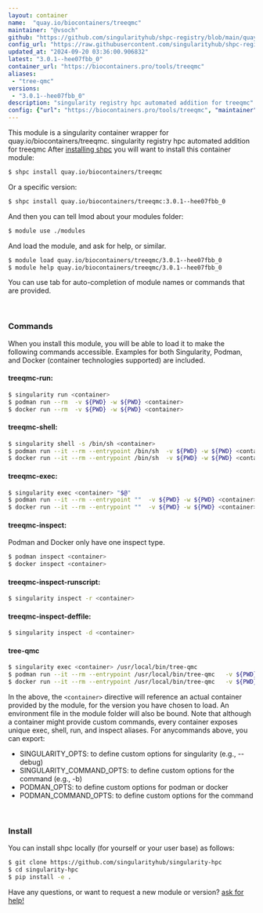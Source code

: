 ```yaml
---
layout: container
name:  "quay.io/biocontainers/treeqmc"
maintainer: "@vsoch"
github: "https://github.com/singularityhub/shpc-registry/blob/main/quay.io/biocontainers/treeqmc/container.yaml"
config_url: "https://raw.githubusercontent.com/singularityhub/shpc-registry/main/quay.io/biocontainers/treeqmc/container.yaml"
updated_at: "2024-09-20 03:36:00.906832"
latest: "3.0.1--hee07fbb_0"
container_url: "https://biocontainers.pro/tools/treeqmc"
aliases:
 - "tree-qmc"
versions:
 - "3.0.1--hee07fbb_0"
description: "singularity registry hpc automated addition for treeqmc"
config: {"url": "https://biocontainers.pro/tools/treeqmc", "maintainer": "@vsoch", "description": "singularity registry hpc automated addition for treeqmc", "latest": {"3.0.1--hee07fbb_0": "sha256:42aaabd17c6d9b358914a9b2c50cd6ddd175a3774e2b8a41d657a1f1b9428d36"}, "tags": {"3.0.1--hee07fbb_0": "sha256:42aaabd17c6d9b358914a9b2c50cd6ddd175a3774e2b8a41d657a1f1b9428d36"}, "docker": "quay.io/biocontainers/treeqmc", "aliases": {"tree-qmc": "/usr/local/bin/tree-qmc"}}
---
```


This module is a singularity container wrapper for quay.io/biocontainers/treeqmc.
singularity registry hpc automated addition for treeqmc
After [installing shpc](#install) you will want to install this container module:


```bash
$ shpc install quay.io/biocontainers/treeqmc
```

Or a specific version:

```bash
$ shpc install quay.io/biocontainers/treeqmc:3.0.1--hee07fbb_0
```

And then you can tell lmod about your modules folder:

```bash
$ module use ./modules
```

And load the module, and ask for help, or similar.

```bash
$ module load quay.io/biocontainers/treeqmc/3.0.1--hee07fbb_0
$ module help quay.io/biocontainers/treeqmc/3.0.1--hee07fbb_0
```

You can use tab for auto-completion of module names or commands that are provided.

<br>

### Commands

When you install this module, you will be able to load it to make the following commands accessible.
Examples for both Singularity, Podman, and Docker (container technologies supported) are included.

#### treeqmc-run:

```bash
$ singularity run <container>
$ podman run --rm  -v ${PWD} -w ${PWD} <container>
$ docker run --rm  -v ${PWD} -w ${PWD} <container>
```

#### treeqmc-shell:

```bash
$ singularity shell -s /bin/sh <container>
$ podman run --it --rm --entrypoint /bin/sh  -v ${PWD} -w ${PWD} <container>
$ docker run --it --rm --entrypoint /bin/sh  -v ${PWD} -w ${PWD} <container>
```

#### treeqmc-exec:

```bash
$ singularity exec <container> "$@"
$ podman run --it --rm --entrypoint ""  -v ${PWD} -w ${PWD} <container> "$@"
$ docker run --it --rm --entrypoint ""  -v ${PWD} -w ${PWD} <container> "$@"
```

#### treeqmc-inspect:

Podman and Docker only have one inspect type.

```bash
$ podman inspect <container>
$ docker inspect <container>
```

#### treeqmc-inspect-runscript:

```bash
$ singularity inspect -r <container>
```

#### treeqmc-inspect-deffile:

```bash
$ singularity inspect -d <container>
```


#### tree-qmc

```bash
$ singularity exec <container> /usr/local/bin/tree-qmc
$ podman run --it --rm --entrypoint /usr/local/bin/tree-qmc   -v ${PWD} -w ${PWD} <container> -c " $@"
$ docker run --it --rm --entrypoint /usr/local/bin/tree-qmc   -v ${PWD} -w ${PWD} <container> -c " $@"
```



In the above, the `<container>` directive will reference an actual container provided
by the module, for the version you have chosen to load. An environment file in the
module folder will also be bound. Note that although a container
might provide custom commands, every container exposes unique exec, shell, run, and
inspect aliases. For anycommands above, you can export:

 - SINGULARITY_OPTS: to define custom options for singularity (e.g., --debug)
 - SINGULARITY_COMMAND_OPTS: to define custom options for the command (e.g., -b)
 - PODMAN_OPTS: to define custom options for podman or docker
 - PODMAN_COMMAND_OPTS: to define custom options for the command

<br>

### Install

You can install shpc locally (for yourself or your user base) as follows:

```bash
$ git clone https://github.com/singularityhub/singularity-hpc
$ cd singularity-hpc
$ pip install -e .
```

Have any questions, or want to request a new module or version? [ask for help!](https://github.com/singularityhub/singularity-hpc/issues)